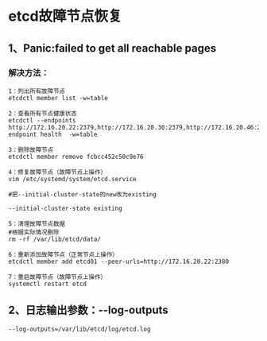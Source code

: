 # etcd故障节点恢复

## 1、Panic:failed to get all reachable pages

### 解决方法：

    1：列出所有故障节点
    etcdctl member list -w=table
    
    2：查看所有节点健康状态
    etcdctl --endpoints http://172.16.20.22:2379,http://172.16.20.30:2379,http://172.16.20.46:2379 endpoint health  -w=table
    
    3：删除故障节点
    etcdctl member remove fcbcc452c50c9e76
    
    4：修复故障节点（故障节点上操作）
    vim /etc/systemd/system/etcd.service
    
    #把--initial-cluster-state的new改为existing
    
    --initial-cluster-state existing
    
    5：清理故障节点数据
    #根据实际情况删除
    rm -rf /var/lib/etcd/data/
    
    6：重新添加故障节点（正常节点上操作）
    etcdctl member add etcd01 --peer-urls=http://172.16.20.22:2380
    
    7：重启故障节点（故障节点上操作）
    systemctl restart etcd

## 2、日志输出参数：--log-outputs

    --log-outputs=/var/lib/etcd/log/etcd.log

